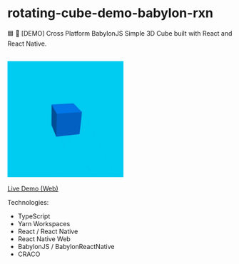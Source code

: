 # rotating-cube-demo-babylon-rxn
🟦 🔄 [DEMO] Cross Platform BabylonJS Simple 3D Cube built with React and React Native.

<br/><a href="#"><img width='260px' src='./cube.gif'/></a>

[Live Demo (Web)](https://runtothedoor.github.io/rotating-cube-demo-babylon-rxn)

Technologies:

- TypeScript
- Yarn Workspaces
- React / React Native
- React Native Web
- BabylonJS / BabylonReactNative
- CRACO
